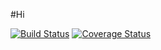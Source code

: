 #Hi

[![Build Status](https://travis-ci.org/kerkerj/TravisTest.png?branch=master)](https://travis-ci.org/kerkerj/TravisTest)
[![Coverage Status](https://coveralls.io/repos/kerkerj/TravisTest/badge.png)](https://coveralls.io/r/kerkerj/TravisTest)

